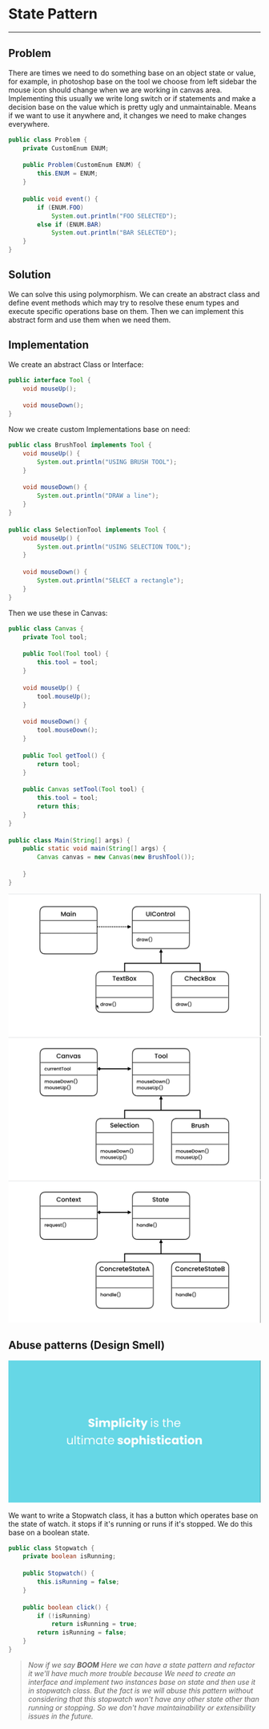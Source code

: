 # State Pattern

---

## Problem

There are times we need to do something base on an object state or value, for example, in photoshop base on the tool we
choose from left sidebar the mouse icon should change when we are working in canvas area. Implementing this usually we
write long switch or if statements and make a decision base on the value which is pretty ugly and unmaintainable. Means
if we want to use it anywhere and, it changes we need to make changes everywhere.

```java
public class Problem {
    private CustomEnum ENUM;

    public Problem(CustomEnum ENUM) {
        this.ENUM = ENUM;
    }

    public void event() {
        if (ENUM.FOO)
            System.out.println("FOO SELECTED");
        else if (ENUM.BAR)
            System.out.println("BAR SELECTED");
    }
}
```

## Solution

We can solve this using polymorphism. We can create an abstract class and define event methods which may try to
resolve these enum types and execute specific operations base on them. Then we can implement this abstract form and
use them when we need them.

## Implementation

We create an abstract Class or Interface:

```java
public interface Tool {
    void mouseUp();

    void mouseDown();
}
```

Now we create custom Implementations base on need:

```java
public class BrushTool implements Tool {
    void mouseUp() {
        System.out.println("USING BRUSH TOOL");
    }

    void mouseDown() {
        System.out.println("DRAW a line");
    }
}

public class SelectionTool implements Tool {
    void mouseUp() {
        System.out.println("USING SELECTION TOOL");
    }

    void mouseDown() {
        System.out.println("SELECT a rectangle");
    }
}
```

Then we use these in Canvas:

```java
public class Canvas {
    private Tool tool;

    public Tool(Tool tool) {
        this.tool = tool;
    }

    void mouseUp() {
        tool.mouseUp();
    }

    void mouseDown() {
        tool.mouseDown();
    }

    public Tool getTool() {
        return tool;
    }

    public Canvas setTool(Tool tool) {
        this.tool = tool;
        return this;
    }
}

public class Main(String[] args) {
    public static void main(String[] args) {
        Canvas canvas = new Canvas(new BrushTool());

    }
}
```

![state](../../pics/statePattern1.png)
![state](../../pics/statePattern2.png)
![state](../../pics/statePattern3.png)

## Abuse patterns (Design Smell)

![abuse](../../pics/abuse.png)

We want to write a Stopwatch class, it has a button which operates base on the state of watch. it stops if it's running
or runs if it's stopped. We do this base on a boolean state.

```java
public class Stopwatch {
    private boolean isRunning;

    public Stopwatch() {
        this.isRunning = false;
    }

    public boolean click() {
        if (!isRunning)
            return isRunning = true;
        return isRunning = false;
    }
}
```

> _Now if we say **_BOOM_** Here we can have a state pattern and refactor it we'll have much more trouble because We
> need to create an interface and implement two instances base on state and then use it in stopwatch class. But the
> fact is we will abuse this pattern without considering that this stopwatch won't have any other state other than
> running or stopping. So we don't have maintainability or extensibility issues in the future._
